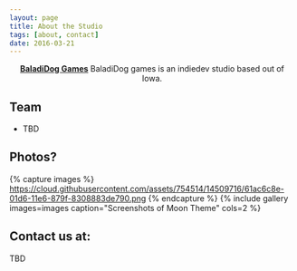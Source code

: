 ```yaml
---
layout: page
title: About the Studio
tags: [about, contact]
date: 2016-03-21
---
```

    
<center><a href="http://baladidoggames.github.io/Moon"><b>BaladiDog Games</b></a> BaladiDog games is an indiedev studio based out of Iowa.</center>

## Team
* TBD

## Photos?

{% capture images %}
    <https://cloud.githubusercontent.com/assets/754514/14509716/61ac6c8e-01d6-11e6-879f-8308883de790.png>
{% endcapture %}
{% include gallery images=images caption="Screenshots of Moon Theme" cols=2 %}


## Contact us at:
TBD
